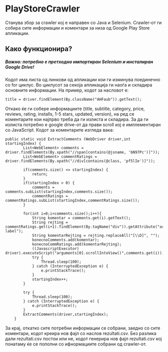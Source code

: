 # PlayStoreCrawler

Станува збор за crawler кој е направен со Java и Selenium. Crawler-от ги собира сите информации и коментари за низа од Google Play Store апликации.

## Како функционира?


##### Важно: потребно е претходно импортиран Selenium и инсталиран Google Drive!


Кодот има листа од линкови од апликации кои ги изминува поединечно со for циклус.
Во циклусот за секоја апликација ги наоѓа и складира основните информации. На пример, кодот за насловот е: 

```
title = driver.findElement(By.className("AHFaub")).getText();  
```

Откако ќе ги собере информациите (title, subtitle, category, price, reviews, rating, installs, 1-5 stars, updated, version), на ред се коментарите кои најпрво треба да ги излиста и складира. За да ги излиста потребно е google drive-от да прави scroll кој е имплементиран со JavaScript. Кодот за коментарите изгледа вака:

```
public static void ExtractComments (WebDriver driver,int startingIndex) {
		List<WebElement> comments = driver.findElements(By.xpath("//span[contains(@jsname, 'bN97Pc')]"));
		List<WebElement> commentRatings = driver.findElements(By.xpath("//div[contains(@class, 'pf5lIe')]"));
		
		if(comments.size() <= startingIndex) {
			return;
		}
		if(startingIndex > 0) {
			comments = comments.subList(startingIndex,comments.size());
			commentRatings = commentRatings.subList(startingIndex,commentRatings.size());
		}
    
		for(int i=0;i<comments.size();i++){
			String komentar = comments.get(i).getText();
			String rejting = commentRatings.get(i+1).findElement(By.tagName("div")).getAttribute("aria-label");
			String komentarRejting = rejting.replaceAll("[\\D]", "");
			konecnoComments.add(komentar);
			konecnoCommRatings.add(komentarRejting);
			((JavascriptExecutor) driver).executeScript("arguments[0].scrollIntoView()",comments.get(i));
			try {
				Thread.sleep(100);
			} catch (InterruptedException e) {
				e.printStackTrace();
			}
			startingIndex++;
		}
		
		try {
			Thread.sleep(100);
		} catch (InterruptedException e) {
			e.printStackTrace();
		}
		ExtractComments(driver,startingIndex);
	}
```

За крај, откатко сите потребни информации се собрани, заедно со сите коментари, кодот креира нов фајл со наслов rezultati.csv. Без разлика дали rezultati.csv постои или не, кодот генерира нов фајл rezultati.csv кој понатаму ќе се пополни со ифнормациите собрани од crawler-от.
